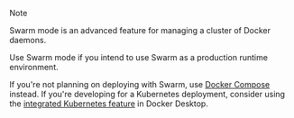 > [!NOTE]
>
> Swarm mode is an advanced feature for managing a cluster of Docker daemons.
>
> Use Swarm mode if you intend to use Swarm as a production runtime environment.
> 
> If you're not planning on deploying with Swarm, use
> [Docker Compose](/compose/) instead.
> If you're developing for a Kubernetes deployment, consider using the
> [integrated Kubernetes feature](/desktop/kubernetes/) in Docker Desktop.
